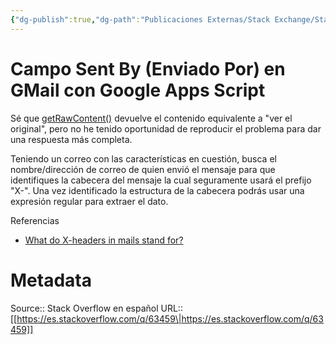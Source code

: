 ```yaml
---
{"dg-publish":true,"dg-path":"Publicaciones Externas/Stack Exchange/Stack Overflow en español/es.stackoverflow.com-63459.md","permalink":"/publicaciones-externas/stack-exchange/stack-overflow-en-espanol/es-stackoverflow-com-63459/","title":"Campo Sent By (Enviado Por) en GMail con Google Apps Script","hide":true,"noteIcon":"default","created":"2024-04-03T12:49:10.592-06:00","updated":"2024-04-05T16:43:50.003-06:00"}
---
```


# Campo Sent By (Enviado Por) en GMail con Google Apps Script

Sé que [getRawContent()][1] devuelve el contenido equivalente a "ver el original", pero no he tenido oportunidad de reproducir el problema para dar una respuesta más completa.

Teniendo un correo con las características en cuestión, busca el nombre/dirección de correo de quien envió el mensaje para que identifiques la cabecera del mensaje la cual seguramente usará el prefijo "X-". Una vez identificado la estructura de la cabecera podrás usar una expresión regular para extraer el dato.



Referencias

- [What do X-headers in mails stand for?][2]


  [1]: https://developers.google.com/apps-script/reference/gmail/gmail-message#getrawcontent
  [2]: https://stackoverflow.com/q/14469110/1595451

# Metadata
Source:: Stack Overflow en español
URL:: [[https://es.stackoverflow.com/q/63459\|https://es.stackoverflow.com/q/63459]]

